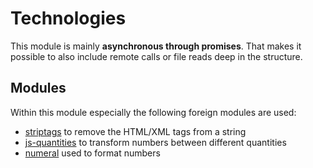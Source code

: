 # Technologies

This module is mainly __asynchronous through promises__. That makes it possible to
also include remote calls or file reads deep in the structure.


## Modules

Within this module especially the following foreign modules are used:
- [striptags](https://github.com/ericnorris/striptags/blob/master/README.md)
  to remove the HTML/XML tags from a string
- [js-quantities](http://gentooboontoo.github.io/js-quantities/)
  to transform numbers between different quantities
- [numeral](http://numeraljs.com/)
  used to format numbers
